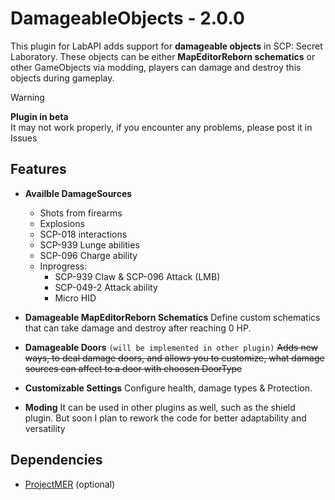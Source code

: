# DamageableObjects - 2.0.0

This plugin for LabAPI adds support for **damageable objects** in SCP: Secret Laboratory.
These objects can be either **MapEditorReborn schematics** or other GameObjects via modding,
players can damage and destroy this objects during gameplay.

> [!WARNING]
> **Plugin in beta**<br />
> It may not work properly, if you encounter any problems, please post it in Issues

## Features

- **Availble DamageSources**
  - Shots from firearms
  - Explosions
  - SCP-018 interactions
  - SCP-939 Lunge abilities
  - SCP-096 Charge ability
  - Inprogress:
      - SCP-939 Claw & SCP-096 Attack (LMB)
    - SCP-049-2 Attack ability
    - Micro HID

- **Damageable MapEditorReborn Schematics**
  Define custom schematics that can take damage and destroy after reaching 0 HP.

- **Damageable Doors** `(will be implemented in other plugin)`
  ~~Adds new ways, to deal damage doors, and allows you to customize, what damage sources can affect to a door with choosen DoorType~~

- **Customizable Settings**
  Configure health, damage types & Protection.

- **Moding**
  It can be used in other plugins as well, such as the shield plugin. But soon I plan to rework the code for better adaptability and versatility

## Dependencies
- [ProjectMER](https://github.com/Michal78900/ProjectMER) (optional)
